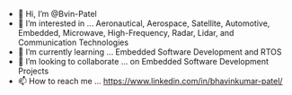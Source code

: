 - 👋 Hi, I’m @Bvin-Patel
- 👀 I’m interested in ... Aeronautical, Aerospace, Satellite, Automotive, Embedded, Microwave, High-Frequency, Radar, Lidar, and Communication Technologies
- 🌱 I’m currently learning ... Embedded Software Development and RTOS 
- 💞️ I’m looking to collaborate ... on Embedded Software Development Projects 
- 📫 How to reach me ...  https://www.linkedin.com/in/bhavinkumar-patel/

<!---
Bvin-Patel/Bvin-Patel is a ✨ special ✨ repository because its `README.md` (this file) appears on your GitHub profile.
You can click the Preview link to take a look at your changes.
--->
